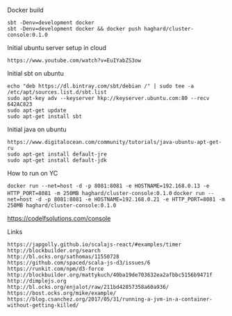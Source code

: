 Docker build
    
    sbt -Denv=development docker
    sbt -Denv=development docker && docker push haghard/cluster-console:0.1.0

Initial ubuntu server setup in cloud

    https://www.youtube.com/watch?v=EuIYabZS3ow

Initial sbt on ubuntu 
    
    echo "deb https://dl.bintray.com/sbt/debian /" | sudo tee -a /etc/apt/sources.list.d/sbt.list
    sudo apt-key adv --keyserver hkp://keyserver.ubuntu.com:80 --recv 642AC823
    sudo apt-get update
    sudo apt-get install sbt

Initial java on ubuntu

    https://www.digitalocean.com/community/tutorials/java-ubuntu-apt-get-ru
    sudo apt-get install default-jre
    sudo apt-get install default-jdk
   	  
	  
How to run on YC 
  
  `docker run --net=host -d -p 8081:8081 -e HOSTNAME=192.168.0.13 -e HTTP_PORT=8081 -m 250MB haghard/cluster-console:0.1.0`
  `docker run --net=host -d -p 8081:8081 -e HOSTNAME=192.168.0.21 -e HTTP_PORT=8081 -m 250MB haghard/cluster-console:0.1.0`
 
  https://codelfsolutions.com/console
  
	  
Links
    
    https://japgolly.github.io/scalajs-react/#examples/timer
    http://blockbuilder.org/search
    http://bl.ocks.org/sathomas/11550728
    https://github.com/spaced/scala-js-d3/issues/6
    https://runkit.com/npm/d3-force    
    http://blockbuilder.org/mattykuch/40ba19de703632ea2afbbc5156b9471f    
    http://dimplejs.org        
    http://bl.ocks.org/enjalot/raw/211bd42857358a60a936/
    https://bost.ocks.org/mike/example/
    https://blog.csanchez.org/2017/05/31/running-a-jvm-in-a-container-without-getting-killed/